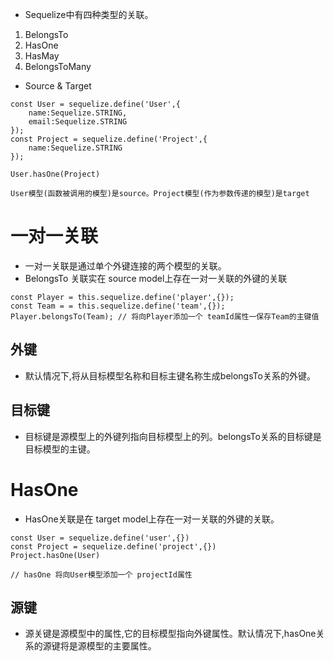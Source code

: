 * Sequelize中有四种类型的关联。
1. BelongsTo
2. HasOne
3. HasMay
4. BelongsToMany
* Source & Target
```
const User = sequelize.define('User',{
    name:Sequelize.STRING,
    email:Sequelize.STRING
});
const Project = sequelize.define('Project',{
    name:Sequelize.STRING
});

User.hasOne(Project)

User模型(函数被调用的模型)是source。Project模型(作为参数传递的模型)是target
```
# 一对一关联
* 一对一关联是通过单个外键连接的两个模型的关联。
* BelongsTo 关联实在 source model上存在一对一关联的外键的关联
```
const Player = this.sequelize.define('player',{});
const Team = = this.sequelize.define('team',{});
Player.belongsTo(Team); // 将向Player添加一个 teamId属性一保存Team的主键值

```

## 外键 
* 默认情况下,将从目标模型名称和目标主键名称生成belongsTo关系的外键。 
## 目标键
* 目标键是源模型上的外键列指向目标模型上的列。belongsTo关系的目标键是目标模型的主键。

# HasOne
* HasOne关联是在 target model上存在一对一关联的外键的关联。
```
const User = sequelize.define('user',{})
const Project = sequelize.define('project',{})
Project.hasOne(User)

// hasOne 将向User模型添加一个 projectId属性
```
## 源键
* 源关键是源模型中的属性,它的目标模型指向外键属性。默认情况下,hasOne关系的源键将是源模型的主要属性。